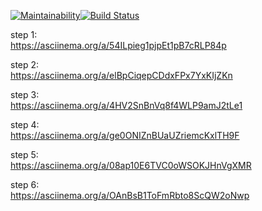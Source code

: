 [![Maintainability](https://api.codeclimate.com/v1/badges/66960d336c1581040bff/maintainability)](https://codeclimate.com/github/mvaload/php-project-lvl2/maintainability)[![Build Status](https://travis-ci.com/mvaload/php-project-lvl2.svg?branch=master)](https://travis-ci.com/mvaload/php-project-lvl2)  

step 1:  
https://asciinema.org/a/54ILpieg1pjpEt1pB7cRLP84p  

step 2:  
https://asciinema.org/a/elBpCiqepCDdxFPx7YxKIjZKn  

step 3:  
https://asciinema.org/a/4HV2SnBnVq8f4WLP9amJ2tLe1  

step 4:  
https://asciinema.org/a/ge0ONIZnBUaUZriemcKxlTH9F  

step 5:  
https://asciinema.org/a/08ap10E6TVC0oWSOKJHnVgXMR  

step 6:  
https://asciinema.org/a/OAnBsB1ToFmRbto8ScQW2oNwp